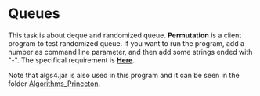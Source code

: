 # Queues

This task is about deque and randomized queue. **Permutation** is a client program to test randomized queue. If you want to run the program, add a number as command line parameter, and then add some strings ended with "-". The specifical requirement is [**Here**](https://coursera.cs.princeton.edu/algs4/assignments/queues/specification.php).

Note that algs4.jar is also used in this program and it can be seen in the folder [Algorithms_Princeton](../).
